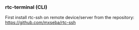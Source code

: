 ### rtc-terminal (CLI)

First install rtc-ssh on remote device/server from the repository: https://github.com/mxseba/rtc-ssh


